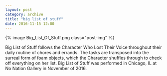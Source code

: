 ```yaml
---
layout: post
category: archive
title: "big list of stuff"
date: 2016-11-15 12:00
---
```


{% image Big_List_Of_Stuff.png class="post-img" %}

Big List of Stuff follows the Character Who Lost Their Voice throughout their daily routine of chores and errands. The tasks are transposed into the surreal form of foam objects, which the Character shuffles through to check off everything on her list. Big List of Stuff was performed in Chicago, IL at No Nation Gallery in November of 2016.

